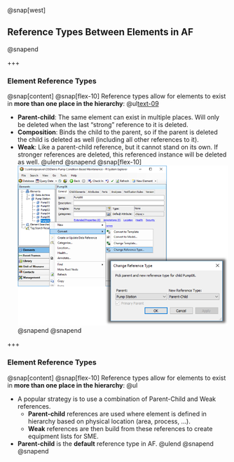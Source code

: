 @snap[west]
## Reference Types Between Elements in AF
@snapend

+++

### Element Reference Types
@snap[content]
@snap[flex-10]
Reference types allow for elements to exist in **more than one place in the hierarchy**:
@ul[text-09](false)
- **Parent-child**: The same element can exist in multiple places. Will only be deleted when the last “strong” reference to it is deleted.
- **Composition**: Binds the child to the parent, so if the parent is deleted the child is deleted as well (including all other references to it).
- **Weak**: Like a parent-child reference, but it cannot stand on its own. If stronger references are deleted, this referenced instance will be deleted as well.
@ulend
@snapend
@snap[flex-10]
![](assets/img/pse-element-references.png)
@snapend
@snapend

+++

### Element Reference Types
@snap[content]
@snap[flex-10]
Reference types allow for elements to exist in **more than one place in the hierarchy**:
@ul[](false)
- A popular strategy is to use a combination of Parent-Child and Weak references.
    - **Parent-child** references are used where element is defined in hierarchy based on physical location (area, process, …).
    - **Weak** references are then build from these references to create equipment lists for SME.
- **Parent-child** is the **default** reference type in AF.
@ulend
@snapend
@snapend